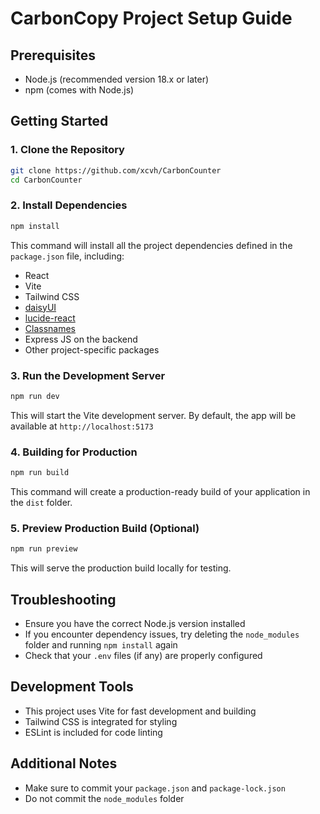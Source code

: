 # CarbonCopy Project Setup Guide

## Prerequisites
- Node.js (recommended version 18.x or later)
- npm (comes with Node.js)

## Getting Started

### 1. Clone the Repository
```bash
git clone https://github.com/xcvh/CarbonCounter
cd CarbonCounter
```

### 2. Install Dependencies
```bash
npm install
```
This command will install all the project dependencies defined in the `package.json` file, including:
- React
- Vite
- Tailwind CSS
- [daisyUI](https://daisyui.com/)
- [lucide-react](https://lucide.dev/icons/)
- [Classnames](https://github.com/JedWatson/classnames#readme)
- Express JS on the backend
- Other project-specific packages

### 3. Run the Development Server
```bash
npm run dev
```
This will start the Vite development server. By default, the app will be available at `http://localhost:5173`

### 4. Building for Production
```bash
npm run build
```
This command will create a production-ready build of your application in the `dist` folder.

### 5. Preview Production Build (Optional)
```bash
npm run preview
```
This will serve the production build locally for testing.

## Troubleshooting
- Ensure you have the correct Node.js version installed
- If you encounter dependency issues, try deleting the `node_modules` folder and running `npm install` again
- Check that your `.env` files (if any) are properly configured

## Development Tools
- This project uses Vite for fast development and building
- Tailwind CSS is integrated for styling
- ESLint is included for code linting

## Additional Notes
- Make sure to commit your `package.json` and `package-lock.json`
- Do not commit the `node_modules` folder
